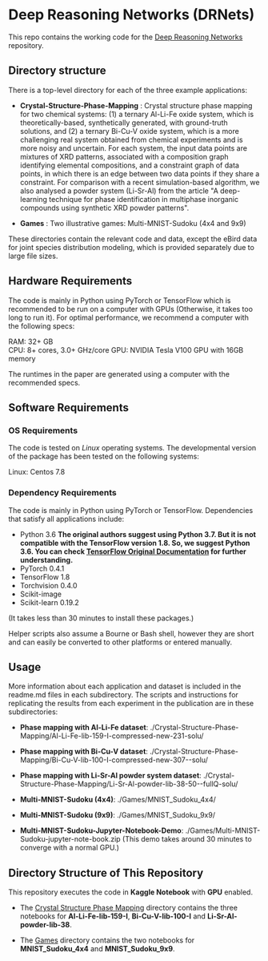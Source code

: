 # Deep Reasoning Networks (DRNets)

This repo contains the working code for the [Deep Reasoning Networks](https://github.com/PiGrieco/DRNets-Nature-Machine-Intelligence) repository. 


## Directory structure

There is a top-level directory for each of the three example applications:

- **Crystal-Structure-Phase-Mapping** : Crystal structure phase mapping for two chemical systems: (1) a ternary Al-Li-Fe oxide system, which is theoretically-based, synthetically generated, with ground-truth solutions, and (2) a ternary Bi-Cu-V oxide system, which is a more challenging real system obtained from chemical experiments and is more noisy and uncertain. For each system, the input data points are mixtures of XRD patterns, associated with a composition graph identifying elemental compositions, and a constraint graph of data points, in which there is an edge between two data points if they share a constraint. 
For comparison with a recent simulation-based algorithm, we also analysed a powder system (Li-Sr-Al) from the article "A deep-learning technique for phase identification in multiphase inorganic compounds using synthetic XRD powder patterns".

- **Games** : Two illustrative games: Multi-MNIST-Sudoku (4x4 and 9x9)

These directories contain the relevant code and data, except the eBird data for joint species distribution modeling, which is provided separately due to large file sizes.

## Hardware Requirements

The code is mainly in Python using PyTorch or TensorFlow which is recommended to be run on a computer with GPUs (Otherwise, it takes too long to run it). 
For optimal performance, we recommend a computer with the following specs:

RAM: 32+ GB  
CPU: 8+ cores, 3.0+ GHz/core
GPU: NVIDIA Tesla V100 GPU with 16GB memory

The runtimes in the paper are generated using a computer with the recommended specs.

## Software Requirements

### OS Requirements

The code is tested on *Linux* operating systems. The developmental version of the package has been tested on the following systems:

Linux: Centos 7.8

### Dependency Requirements

The code is mainly in Python using PyTorch or TensorFlow. Dependencies that satisfy all applications include:

- Python 3.6 **The original authors suggest using Python 3.7. But it is not compatible with the TensorFlow version 1.8. So, we suggest Python 3.6. You can check [TensorFlow Original Documentation](https://www.tensorflow.org/install/source) for further understanding.**
- PyTorch 0.4.1
- TensorFlow 1.8
- Torchvision 0.4.0
- Scikit-image
- Scikit-learn 0.19.2

(It takes less than 30 minutes to install these packages.)

Helper scripts also assume a Bourne or Bash shell, however they are short and can easily be converted to other platforms or entered manually.

## Usage

More information about each application and dataset is included in the readme.md files in each subdirectory. The scripts and instructions for replicating the results from each experiment in the publication are in these subdirectories:

- **Phase mapping with Al-Li-Fe dataset**: ./Crystal-Structure-Phase-Mapping/Al-Li-Fe-lib-159-I-compressed-new-231-solu/
- **Phase mapping with Bi-Cu-V dataset**: ./Crystal-Structure-Phase-Mapping/Bi-Cu-V-lib-100-I-compressed-new-307--solu/
- **Phase mapping with Li-Sr-Al powder system dataset**: ./Crystal-Structure-Phase-Mapping/Li-Sr-Al-powder-lib-38-50--fullQ-solu/

- **Multi-MNIST-Sudoku (4x4)**: ./Games/MNIST_Sudoku_4x4/
- **Multi-MNIST-Sudoku (9x9)**: ./Games/MNIST_Sudoku_9x9/
- **Multi-MNIST-Sudoku-Jupyter-Notebook-Demo**: ./Games/Multi-MNIST-Sudoku-jupyter-note-book.zip 
  (This demo takes around 30 minutes to converge with a normal GPU.)


## Directory Structure of This Repository

This repository executes the code in **Kaggle Notebook** with **GPU** enabled.

- The [Crystal Structure Phase Mapping](https://github.com/MUmairAk/DRNets/tree/master/Crystal%20Structure%20Phase%20Mapping) directory contains the three notebooks for **Al-Li-Fe-lib-159-I**, **Bi-Cu-V-lib-100-I** and **Li-Sr-Al-powder-lib-38**.

- The [Games](https://github.com/MUmairAk/DRNets/tree/master/Games) directory contains the two notebooks for **MNIST_Sudoku_4x4** and **MNIST_Sudoku_9x9**.
